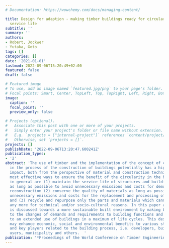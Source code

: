 ```yaml
---
# Documentation: https://wowchemy.com/docs/managing-content/

title: Design for adaption - making timber buildings ready for circular use and extended
  service life
subtitle: ''
summary: ''
authors:
- Robert, Jockwer
- Yutaka, Goto
tags: []
categories: []
date: '2021-01-01'
lastmod: 2022-09-06T15:20:49+02:00
featured: false
draft: false

# Featured image
# To use, add an image named `featured.jpg/png` to your page's folder.
# Focal points: Smart, Center, TopLeft, Top, TopRight, Left, Right, BottomLeft, Bottom, BottomRight.
image:
  caption: ''
  focal_point: ''
  preview_only: false

# Projects (optional).
#   Associate this post with one or more of your projects.
#   Simply enter your project's folder or file name without extension.
#   E.g. `projects = ["internal-project"]` references `content/project/deep-learning/index.md`.
#   Otherwise, set `projects = []`.
projects: []
publishDate: '2022-09-06T13:20:47.600241Z'
publication_types:
- '2'
abstract: 'The use of timber and the implementation of the concept of circularity
  in the process of the construction of buildings potentially has a high sustainability
  impact, both from the perspective of material and construction technique. The three
  most effective ways to ensure the benefit of the circularity in the building sector
  in general are (1) maintain the service life of structures and buildings materials
  as long as possible to avoid unnecessary emissions and costs for demolition and
  reconstruction (2) conserve the quality of materials as long as possible to avoid
  unnecessary emissions and costs for the replacement and processing of new materials
  and (3) recycle and repurpose only the parts and materials which cannot function
  any more for technical and/or socio-cultural reasons. In this paper an approach
  is discussed towards a more sustainable built environment by making buildings adaptable
  to the changes of demands and requirements to building functions and thus leading
  to an extended use of buildings in a maximum of life cycles. This design for adaption
  may enhance economic, social and environmental benefits to various stakeholders
  and key players related to the building process, i.e. developers, building owners,
  users, municipality and others.  '
publication: '*Proceedings of the World Conference on Timber Engineering (WCTE 2021)*'
---
```

